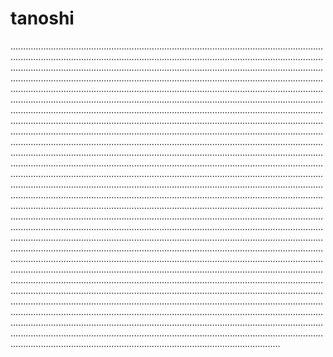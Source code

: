 # tanoshi
...........................................................................................................................................................................................................................................................................................................................................................................................................................................................................................................................................................................................................................................................................................................................................................................................................................................................................................................................................................................................................................................................................................................................................................................................................................................................................................................................................................................................................................................................................................................................................................................................................................................................................................................................................................................................................................................................................................................................................................................................................................................................................................................................................................................................................................................................................................................................................................................................................................................................................................................................................................................................................................................................................................................................................................................................................................................................................................................................................................................................................................................................................................................................................................................................................................................................................................................................................................................................................................................................................................................................................................................................................................................................................................................................